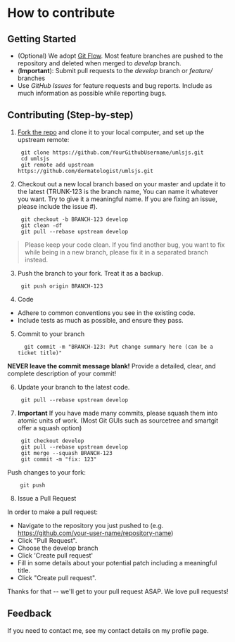 # How to contribute

## Getting Started

* (Optional) We adopt [Git Flow](https://www.atlassian.com/git/tutorials/comparing-workflows/gitflow-workflow). Most feature branches are pushed to the repository and deleted when merged to *develop* branch.
* (**Important**): Submit pull requests to the *develop* branch or *feature/* branches
* Use *GitHub Issues* for feature requests and bug reports. Include as much information as possible while reporting bugs.  


## Contributing (Step-by-step)

1. [Fork the repo](http://help.github.com/fork-a-repo) and clone it to your local computer, and set up the upstream remote:

        git clone https://github.com/YourGithubUsername/umlsjs.git
        cd umlsjs
        git remote add upstream https://github.com/dermatologist/umlsjs.git

2. Checkout out a new local branch based on your master and update it to the latest (TRUNK-123 is the branch name, You can name it whatever you want. Try to give it a meaningful name. If you are fixing an issue, please include the issue #).

        git checkout -b BRANCH-123 develop
        git clean -df
        git pull --rebase upstream develop

 > Please keep your code clean. If you find another bug, you want to fix while being in a new branch, please fix it in a separated branch instead.

3. Push the branch to your fork. Treat it as a backup.

        git push origin BRANCH-123

4. Code

  * Adhere to common conventions you see in the existing code.
  * Include tests as much as possible, and ensure they pass.

5. Commit to your branch

         git commit -m "BRANCH-123: Put change summary here (can be a ticket title)"

  **NEVER leave the commit message blank!** Provide a detailed, clear, and complete description of your commit!

6. Update your branch to the latest code.
  
        git pull --rebase upstream develop

7. **Important** If you have made many commits, please squash them into atomic units of work. (Most Git GUIs such as sourcetree and smartgit offer a squash option)

       
        git checkout develop
        git pull --rebase upstream develop
        git merge --squash BRANCH-123
        git commit -m "fix: 123"

  Push changes to your fork:

        git push

8. Issue a Pull Request

  In order to make a pull request:

  * Navigate to the repository you just pushed to (e.g. https://github.com/your-user-name/repository-name)
  * Click "Pull Request".
  * Choose the develop branch
  * Click 'Create pull request'
  * Fill in some details about your potential patch including a meaningful title.
  * Click "Create pull request".

  Thanks for that -- we'll get to your pull request ASAP. We love pull requests!

## Feedback

   If you need to contact me, see my contact details on my profile page.

